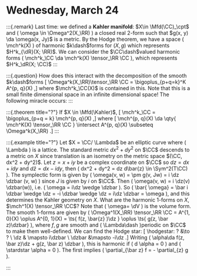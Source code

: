 # Wednesday, March 24


:::{.remark}
Last time: we defined a **Kahler manifold**: $X\in \Mfd(\CC)_\cpt$ and \( \omega \in \Omega^2(X_\RR) \) a closed real 2-form such that $g(x, y) \da \omega(x, Jy)$ is a metric.
By the Hodge theorem, we have a space \( \mch^k(X) \) of harmonic $k\dash$forms for $(X, g)$ which represents $H^k_{\dR}(X; \RR)$.
We can consider the $\CC\dash$valued harmonic forms \( \mch^k_\CC \da \mch^k(X) \tensor_\RR \CC \), which represents $H^k_\dR(X; \CC)$
:::

:::{.question}
How does this interact with the decomposition of the smooth $k\dash$forms
\[
\Omega^k(X_\RR)\tensor_\RR \CC = \bigoplus_{p+q=k}^K A^{p, q}(X)
,\]
where $\mch^k_\CC(X)$ is contained in this.
Note that this is a small finite dimensional space in an infinite dimensional space!
The following miracle occurs:
:::


:::{.theorem title="?"}
If $X \in \Mfd(\Kahler)$,
\[
\mch^k_\CC = \bigoplus_{p+q = k} \mch^{p, q}(X)
,\]
where 
\[
\mch^{p, q}(X) \da 
\qty{ \mch^K(X) \tensor_\RR \CC } \intersect A^{p, q}(X) \subseteq \Omega^k(X_\RR)
.\]
:::


:::{.example title="?"}
Let $X = \CC/ \Lambda$ be an elliptic curve where \( \Lambda \) is a lattice.
The standard metric $dx^2 + dy^2$ on $\CC$ descends to a metric on $X$ since translation is an isometry on the metric space $(\CC, dx^2 + dy^2)$.
Let $z=x+iy$ be a complex coordinate on $\CC$ so $dz = dx + idy$ and $d\bar z = dx - idy$, then \( dx^2 + dy^2 = dz d\bar{z} \in \Sym^2(T\CC) \).
The symplectic form is given by \( \omega(v, w) = \pm g(v, Jw) = i \dz \dzbar (v, w) \) since $J$ is given by $i$ on $\CC$.
Then \( \omega(v, w) = i \dz(v) \dzbar(w)\), i.e. \( \omega = i\dz \wedge \dzbar \).
So \( \bar{ \omega} = \bar i \dzbar \wedge \dz = -i \dzbar \wedge \dz = i\dz \dzbar = \omega \), and this determines the Kahler geometry on $X$.
What are the harmonic 1-forms on $X$, $\mch^1(X) \tensor_\RR \CC$?
Note that \( \omega= \dV \) is the volume form.
The smooth 1-forms are given by \( \Omega^1(X_\RR) \tensor_\RR \CC = A^{1, 0}(X) \oplus A^{0, 1}(X) = \ts{ f(z, \bar{z} )\dz } \oplus \ts{ g(z, \bar z)\dzbar}  \), where $f,g$ are smooth and \( \Lambda\dash \)periodic on $\CC$ to make them well-defined.
We can find the Hodge star:
\[
\hodgestar: ? &\to ? \\
\dz & \mapsto i\dzbar \\
\dzbar &\mapsto -i\dz
.\]
Writing \( \alpha\da f(z, \bar z)\dz + g(z, \bar z) \dzbar \), this is harmonic if \( d \alpha = 0 \) and \( \stardstar \alpha = 0 \).
The first implies \( \partial_{\bar z} f = - \partial_{z} g \).

:::




